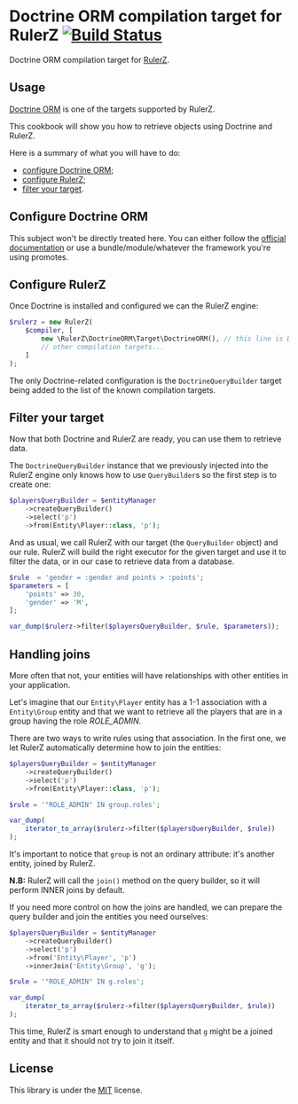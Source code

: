 # Doctrine ORM compilation target for RulerZ [![Build Status](https://travis-ci.org/rulerz-php/doctrine-orm.svg?branch=master)](https://travis-ci.org/rulerz-php/doctrine-orm)

Doctrine ORM compilation target for [RulerZ](https://github.com/K-Phoen/rulerz).

Usage
-----

[Doctrine ORM](http://www.doctrine-project.org/projects/orm.html) is one of the
targets supported by RulerZ.

This cookbook will show you how to retrieve objects using Doctrine and RulerZ.

Here is a summary of what you will have to do:

 * [configure Doctrine ORM](#configure-doctrine-orm);
 * [configure RulerZ](#configure-rulerz);
 * [filter your target](#filter-your-target).

## Configure Doctrine ORM

This subject won't be directly treated here. You can either follow the [official
documentation](http://docs.doctrine-project.org/projects/doctrine-orm/en/latest/reference/configuration.html)
or use a bundle/module/whatever the framework you're using promotes.

## Configure RulerZ

Once Doctrine is installed and configured we can the RulerZ engine:

```php
$rulerz = new RulerZ(
    $compiler, [
        new \RulerZ\DoctrineORM\Target\DoctrineORM(), // this line is Doctrine-specific
        // other compilation targets...
    ]
);
```

The only Doctrine-related configuration is the `DoctrineQueryBuilder` target
being added to the list of the known compilation targets.

## Filter your target

Now that both Doctrine and RulerZ are ready, you can use them to retrieve data.

The `DoctrineQueryBuilder` instance that we previously injected into the RulerZ
engine only knows how to use `QueryBuilder`s so the first step is to create one:

```php
$playersQueryBuilder = $entityManager
    ->createQueryBuilder()
    ->select('p')
    ->from(Entity\Player::class, 'p');
```

And as usual, we call RulerZ with our target (the `QueryBuilder` object) and our
rule.
RulerZ will build the right executor for the given target and use it to filter
the data, or in our case to retrieve data from a database.

```php
$rule  = 'gender = :gender and points > :points';
$parameters = [
    'points' => 30,
    'gender' => 'M',
];

var_dump($rulerz->filter($playersQueryBuilder, $rule, $parameters));
```

## Handling joins

More often that not, your entities will have relationships with other entities
in your application.

Let's imagine that our `Entity\Player` entity has a 1-1 association with a
`Entity\Group` entity and that we want to retrieve all the players that are in
a group having the role *ROLE_ADMIN*.

There are two ways to write rules using that association. In the first one, we
let RulerZ automatically determine how to join the entities:

```php
$playersQueryBuilder = $entityManager
    ->createQueryBuilder()
    ->select('p')
    ->from(Entity\Player::class, 'p');

$rule = '"ROLE_ADMIN" IN group.roles';

var_dump(
    iterator_to_array($rulerz->filter($playersQueryBuilder, $rule))
);
```

It's important to notice that `group` is not an ordinary attribute: it's another
entity, joined by RulerZ.

**N.B:** RulerZ will call the `join()` method on the query builder, so it will
perform INNER joins by default.

If you need more control on how the joins are handled, we can prepare the query
builder and join the entities you need ourselves:

```php
$playersQueryBuilder = $entityManager
    ->createQueryBuilder()
    ->select('p')
    ->from('Entity\Player', 'p')
    ->innerJoin('Entity\Group', 'g');

$rule = '"ROLE_ADMIN" IN g.roles';

var_dump(
    iterator_to_array($rulerz->filter($playersQueryBuilder, $rule))
);
```

This time, RulerZ is smart enough to understand that `g` might be a joined
entity and that it should not try to join it itself.

License
-------

This library is under the [MIT](LICENSE) license.
